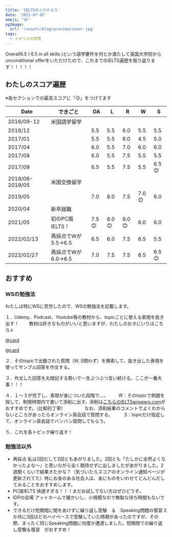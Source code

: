 ```yaml
---
title: 'IELTSのふりかえり'
date: '2022-07-02'
emoji: "😵"
ogImage:
  url: '/assets/blog/preview/cover.jpg'
tags:
  - イギリス大学院
---
```


Overall6.5 ( 6.5 in all skills )という語学要件を何とか満たして英国大学院からunconditional offerをいただけたので、これまでのIELTS遍歴を振り返ります！！！！！

## わたしのスコア遍歴

※各セクションでの最高スコアに「😊」をつけてます

| Date | できごと | OA | L | R | W | S |
| --- | --- | --- | --- | --- | --- | --- |
| 2016/09-12 | 米国語学留学 |  |  |  |  |  |
| 2016/12 |  | 5.5 | 5.5 | 6.0 | 5.5 | 5.5 |
| 2017/01 |  | 5.5 | 5.5 | 6.0 | 4.5 | 5.0 |
| 2017/04 |  | 6.0 | 5.5 | 7.0 | 6.0 | 6.0 |
| 2017/08 |  | 6.0 | 5.5 | 7.5 | 5.5 | 5.5 |
| 2017/09 |  | 6.5 | 5.5 | 7.5 | 5.5 | 6.5😊 |
| 2018/08-2019/05 | 米国交換留学 |  |  |  |  |  |
| 2019/05 |  | 7.0 | 8.0 | 7.5 | 7.0😊 | 6.0 |
| 2020/04 | 新卒就職 |  |  |  |  |  |
| 2021/05 | 初のPC版IELTS！ | 7.5😊 | 8.0😊 | 9.0😊 | 6.0 | 6.0 |
| 2022/02/13 | 再採点でWが5.5→6.5 | 6.5 | 6.0 | 7.5 | 6.5 | 5.5 |
| 2022/02/27 | 再採点でWが6.0→6.5 | 7.0 | 7.5 | 7.5 | 6.5 | 6.5😊 |

## おすすめ

### WSの勉強法

わたしは特にWSに苦労したので、WSの勉強法を記載します。

１．Udemy、Podcast、Youtube等の教材から、topicごとに使える表現を抜き出す！
　　教材は好きなものがいいと思いますが、わたしのおきにいりはこちら↓

@[card](https://keithspeakingacademy.com/)

@[card](https://successwithielts.com/podcast)

２．そのtopicで出題された質問（W, S問わず）を検索して、抜き出した表現を使ってサンプル回答を作文する。

３．作文した回答を丸暗記する勢いで一生ぶつぶつ言い続ける。ここが一番大事！！！

４．１～３が完了し、表現が身についた段階で、、、
　　W：そのtopicで例題を探して、制限時間内で書いて添削に出す。添削は[こちらのIELTSanswers.com](https://www.ieltsanswers.com/writing-correction-ielts.html)がおすすめです。（比較的丁寧）
　　　　なお、添削結果のコメントでよくわからないところがあったらオンライン英会話で質問する。
　　 S：topicだけ指定して、オンライン英会話でバンバン質問してもらう。

５．これを各トピック繰り返す！


### 勉強法以外

- 再採点
私は2回だして2回ともあがりました。2回とも「たしかに全然よくなかったよな～」と思いながら全く期待せずに出しましたがあがりました。2週間くらいで結果きたかな？（気づいたらスコアのオンライン通知ページが更新されてた）特にお金のある社会人は、金にものをいわせてどんどんだしてみることをおすすめします。
- PC版IELTS
快適すぎる！！！まだお試しでない方はぜひどうぞ。
- IDPの会場
アットホームで暖かいし、小規模なので無駄な待ち時間もないです。
- できるだけ短期間に間をあけずに繰り返し受験　＆　Speaking問題の復習
2か月に3回ほどのハイペースで受験していた時期があったのですが、その際、まったく同じSpeaking問題に何度か遭遇しました。短期間での繰り返し受験＆復習　がおすすめ！